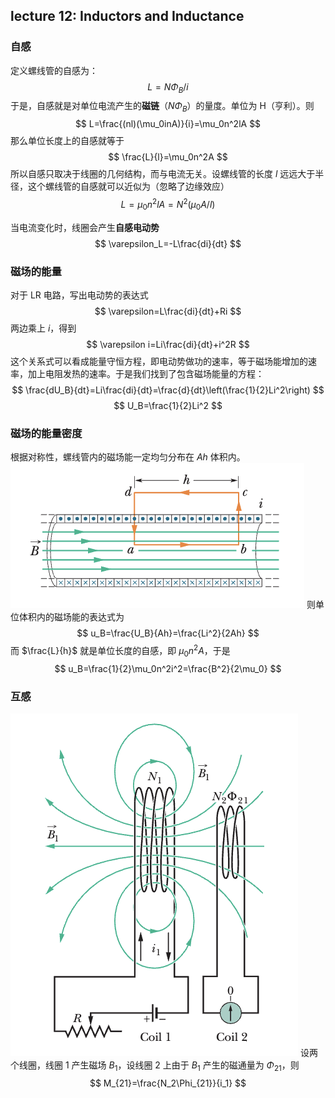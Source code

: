 ## lecture 12: Inductors and Inductance

### 自感

定义螺线管的自感为：
$$
L=N\Phi_B/i
$$
于是，自感就是对单位电流产生的**磁链**（$N\Phi_B$）的量度。单位为 $\textrm{H}$（亨利）。则
$$
L=\frac{(nl)(\mu_0inA)}{i}=\mu_0n^2lA
$$
那么单位长度上的自感就等于
$$
\frac{L}{l}=\mu_0n^2A
$$
所以自感只取决于线圈的几何结构，而与电流无关。设螺线管的长度 $l$ 远远大于半径，这个螺线管的自感就可以近似为（忽略了边缘效应）
$$
L=\mu_0n^2lA=N^2(\mu_0A/l)
$$

当电流变化时，线圈会产生**自感电动势**
$$
\varepsilon_L=-L\frac{di}{dt}
$$

### 磁场的能量

对于 LR 电路，写出电动势的表达式
$$
\varepsilon=L\frac{di}{dt}+Ri
$$
两边乘上 $i$，得到
$$
\varepsilon i=Li\frac{di}{dt}+i^2R
$$
这个关系式可以看成能量守恒方程，即电动势做功的速率，等于磁场能增加的速率，加上电阻发热的速率。于是我们找到了包含磁场能量的方程：
$$
\frac{dU_B}{dt}=Li\frac{di}{dt}=\frac{d}{dt}\left(\frac{1}{2}Li^2\right)
$$
$$
U_B=\frac{1}{2}Li^2
$$

### 磁场的能量密度

根据对称性，螺线管内的磁场能一定均匀分布在 $Ah$ 体积内。
![img/lec12/solenoid.png](img/lec12/solenoid.png)
则单位体积内的磁场能的表达式为
$$
u_B=\frac{U_B}{Ah}=\frac{Li^2}{2Ah}
$$
而 $\frac{L}{h}$ 就是单位长度的自感，即 $\mu_0n^2A$，于是
$$
u_B=\frac{1}{2}\mu_0n^2i^2=\frac{B^2}{2\mu_0}
$$

### 互感

![img/lec12/mutual.png](img/lec12/mutual.png)
设两个线圈，线圈 1 产生磁场 $B_1$，设线圈 2 上由于 $B_1$ 产生的磁通量为 $\Phi_{21}$，则
$$
M_{21}=\frac{N_2\Phi_{21}}{i_1}
$$
